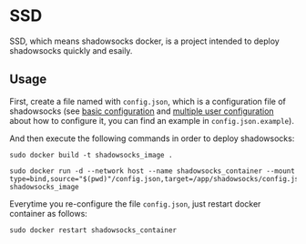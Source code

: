 # SSD

SSD, which means shadowsocks docker, is a project intended to deploy
shadowsocks quickly and esaily.

## Usage

First, create a file named with `config.json`, which is a configuration file of
shadowsocks (see [basic configuration][0] and [multiple user configuration][1]
about how to configure it, you can find an example in
`config.json.example`).

And then execute the following commands in order to deploy shadowsocks:

    sudo docker build -t shadowsocks_image .

    sudo docker run -d --network host --name shadowsocks_container --mount type=bind,source="$(pwd)"/config.json,target=/app/shadowsocks/config.json,readonly shadowsocks_image

Everytime you re-configure the file `config.json`, just restart docker
container as follows:

    sudo docker restart shadowsocks_container

[0]: https://github.com/shadowsocks/shadowsocks/wiki/Configuration-via-Config-File
[1]: https://github.com/shadowsocks/shadowsocks/wiki/Configure-Multiple-Users
